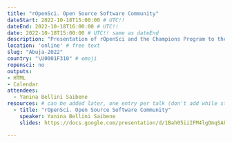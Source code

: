 ```yaml
---
title: "rOpenSci. Open Source Software Community"
dateStart: 2022-10-18T15:00:00 # UTC!!
dateEnd: 2022-10-18T16:00:00 # UTC!!
date: 2022-10-18T15:00:00 # UTC!! same as dateEnd
description: "Presentation of rOpenSci and the Champions Program to the Abuja User Group"
location: 'online' # free text
slug: "Abuja-2022"
country: "\U0001F310" # emoji
ropensci: no
outputs: 
- HTML
- Calendar 
attendees:
  - Yanina Bellini Saibene
resources: # can be added later, one entry per talk (don't add while still empty, add once there are resources)
  - title: "rOpenSci. Open Source Software Community"
    speaker: Yanina Bellini Saibene
    slides: https://docs.google.com/presentation/d/1Bah05iiIFM4lgOmqSAFNP8dZAfn3LXgoTjlIBxQg5nw/edit?usp=sharing

---
```


